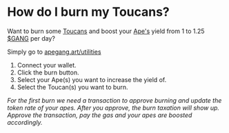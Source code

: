 # How do I burn my Toucans?

Want to burn some [Toucans](../nft-collections/toucan-gang.md) and boost your [Ape's](../nft-collections/ape-gang.md) yield from 1 to 1.25 [$GANG](../the-ecosystem/usdgang-token.md) per day?

Simply go to [apegang.art/utilities](https://apegang.art/utilities)

1. Connect your wallet.
2. Click the burn button.
3. Select your Ape(s) you want to increase the yield of.
4. Select the Toucan(s) you want to burn.

_For the first burn we need a transaction to approve burning and update the token rate of your apes. After you approve, the burn taxation will show up. Approve the transaction, pay the gas and your apes are boosted accordingly._
